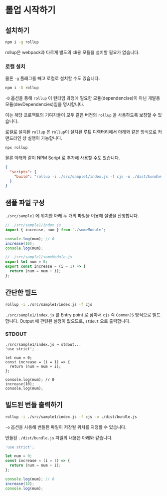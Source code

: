 # 롤업 시작하기

## 설치하기

```bash
npm i -g rollup
```

rollup은 webpack과 다르게 별도의 cli용 모듈을 설치할 필요가 없습니다.

### 로컬 설치

물론 `-g` 플래그를 빼고 로컬로 설치할 수도 있습니다.

```bash
npm i -D rollup
```

`-D` 옵션을 통해 `rollup` 이 런타임 과정에 필요한 모듈(dependencise)이 아닌 개발용 모듈(devDependencies)임을 명시합니다.

이는 해당 프로젝트의 기여자들이 모두 같은 버전의 `rollup` 을 사용하도록 보장할 수 있습니다.

로컬로 설치된 `rollup` 은 `rollup`이 설치된 루트 디렉터리에서 아래와 같은 방식으로 커맨드라인 상 실행이 가능합니다.

```bash
npx rollup
```

물론 아래와 같이 NPM Script 로 추가해 사용할 수도 있습니다.

```json
{
  "scripts": {
    "build": "rollup -i ./src/sample1/index.js -f cjs -o ./dist/bundle.js"
  }
}
```

## 샘플 파일 구성

`./src/sample1` 에 위치한 아래 두 개의 파일을 이용해 설명을 진행합니다.

```js
// ./src/sample1/index.js
import { increase, num } from './someModule';

console.log(num); // 0
increase(10);
console.log(num);
```

```js
// ./src/sample1/someModule.js
export let num = 0;
export const increase = (i = 1) => {
  return (num = num + i);
};
```

## 간단한 빌드

```bash
rollup -i ./src/sample1/index.js -f cjs
```

`./src/sample1/index.js` 를 Entry point 로 삼아서 `cjs` 즉 `CommonJS` 방식으로 빌드합니다.
Output 에 관련된 설정이 없으므로, `stdout` 으로 출력합니다.

### STDOUT

```console
./src/sample1/index.js → stdout...
'use strict';

let num = 0;
const increase = (i = 1) => {
  return (num = num + i);
};

console.log(num); // 0
increase(10);
console.log(num);
```

## 빌드된 번들 출력하기

```bash
rollup -i ./src/sample1/index.js -f cjs -o ./dist/bundle.js
```

`-o` 옵션을 사용해 번들된 파일이 저장될 위치를 지정할 수 있습니다.

번들된 `./dist/bundle.js` 파일의 내용은 아래와 같습니다.

```js
'use strict';

let num = 0;
const increase = (i = 1) => {
  return (num = num + i);
};

console.log(num); // 0
increase(10);
console.log(num);
```

